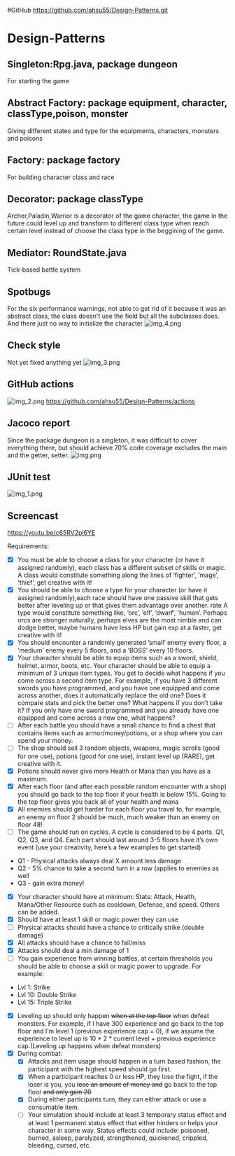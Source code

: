 

#GitHub
https://github.com/ahsu55/Design-Patterns.git
# Design-Patterns

## Singleton:Rpg.java, package dungeon
For starting the game
## Abstract Factory: package equipment, character, classType,poison, monster
Giving different states and type for the equipments, characters, monsters and poisons
## Factory: package factory
For building character class and race
## Decorator: package classType
Archer,Paladin,Warrior is a decorator of the game character, the game in the future could level up and transform to different class type when reach certain level instead of choose the class type in the beggining of the game.
## Mediator: RoundState.java
Tick-based battle system


## Spotbugs
For the six performance warnings, not able to get rid of it because it was an abstract class, the class doesn't use the field but all the subclasses does.
And there just no way to initialize the character 
![img_4.png](img_4.png)
## Check style
Not yet fixed anything yet
![img_3.png](img_3.png)
## GitHub actions
![img_2.png](img_2.png)
https://github.com/ahsu55/Design-Patterns/actions

## Jacoco report
Since the package dungeon is a singleton, it was difficult to cover everything there, but should achieve 70% code coverage excludes the main and the getter, setter.
![img.png](img.png)

## JUnit test
![img_1.png](img_1.png)

## Screencast
https://youtu.be/c65RV2pl6YE



Requirements:
- [x] You must be able to choose a class for your character (or have it assigned randomly), each class has a different subset of skills or magic. A class would constitute something
along the lines of ’fighter’, ’mage’, ’thief’, get creative with it!
- [x] You should be able to choose a type for your character (or have it assigned randomly),each race should have one passive skill that gets better after leveling up or that gives
them advantage over another. rate A type would constitute something like, ’orc’, ’elf’, ’dwarf’, ’human’. Perhaps orcs are stronger naturally, perhaps elves are the
most nimble and can dodge better, maybe humans have less HP but gain exp at a faster, get creative with it!
- [x] You should encounter a randomly generated ’small’ enemy every floor, a ’medium’ enemy every 5 floors, and a ’BOSS’ every 10 floors.
- [x] Your character should be able to equip items such as a sword, shield, helmet, armor, boots, etc. Your character should be able to equip a minimum of 3 unique item
types. You get to decide what happens if you come across a second item type. For example, if you have 3 different swords you have programmed, and you have one
equipped and come across another, does it automatically replace the old one? Does it compare stats and pick the better one? What happens if you don’t take it? If
you only have one sword programmed and you already have one equipped and come across a new one, what happens?
- [ ] After each battle you should have a small chance to find a chest that contains items such as armor/money/potions, or a shop where you can spend your money.
- [ ] The shop should sell 3 random objects, weapons, magic scrolls (good for one use), potions (good for one use), instant level up (RARE), get creative with it.
- [x] Potions should never give more Health or Mana than you have as a maximum.
- [x] After each floor (and after each possible random encounter with a shop) you should go back to the top floor if your health is below 15%. Going to the top floor gives
you back all of your health and mana
- [x] All enemies should get harder for each floor you travel to, for example, an enemy on floor 2 should be much, much weaker than an enemy on floor 48!
- [ ] The game should run on cycles. A cycle is considered to be 4 parts. Q1, Q2, Q3, and Q4. Each part should last around 3-5 floors have it’s own event (use your creativity, here’s a few examples to get started)
- Q1 - Physical attacks always deal X amount less damage
- Q2 - 5% chance to take a second turn in a row (applies to enemies as well 
- Q3 - gain extra money!
- [x] Your character should have at minimum: Stats: Attack, Health, Mana/Other Resource such as cooldown, Defense, and speed. Others can be added.
- [x] Should have at least 1 skill or magic power they can use
- [ ] Physical attacks should have a chance to critically strike (double damage)
- [x] All attacks should have a chance to fail/miss
- [x] Attacks should deal a min damage of 1
- [ ] You gain experience from winning battles, at certain thresholds you should be able to choose a skill or magic power to upgrade. For example:
- Lvl 1: Strike 
- Lvl 10: Double Strike 
- Lvl 15: Triple Strike
- [x] Leveling up should only happen ~~when at the top floor~~ when defeat monsters. For example, if I have 300 experience and go back to the top floor and I’m level 1
(previous experience cap = 0), if we assume the experience to level up is 10 * 2 * current level + previous experience cap.(Leveling up happens when defeat monsters)
- [x] During combat:
  - [x] Attacks and item usage should happen in a turn based fashion, the participant with the highest speed should go first.
  - [x] When a participant reaches 0 or less HP, they lose the fight, if the loser is you, you ~~lose an amount of money and~~ go back to the top floor ~~and only gain 20~~
  - [x] During either participants turn, they can either attack or use a consumable item.
  - [ ] Your simulation should include at least 3 temporary status effect and at least 1 permanent status effect that either hinders or helps your character in some way. Status
effects could include: poisoned, burned, asleep, paralyzed, strengthened, quickened, crippled, bleeding, cursed, etc.